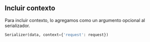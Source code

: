 ## Incluir contexto

Para incluir contexto, lo agregamos como un argumento opcional al serializador.

``` python
Serializer(data, context={'request': request})
```
